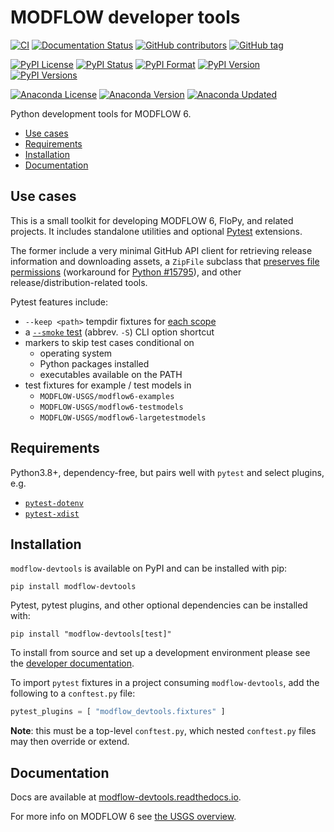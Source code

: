 # MODFLOW developer tools

[![CI](https://github.com/MODFLOW-USGS/modflow-devtools/actions/workflows/ci.yml/badge.svg)](https://github.com/MODFLOW-USGS/modflow-devtools/actions/workflows/ci.yml)
[![Documentation Status](https://readthedocs.org/projects/modflow-devtools/badge/?version=latest)](https://modflow-devtools.readthedocs.io/en/latest/?badge=latest)
[![GitHub contributors](https://img.shields.io/github/contributors/MODFLOW-USGS/modflow-devtools)](https://img.shields.io/github/contributors/MODFLOW-USGS/modflow-devtools)
[![GitHub tag](https://img.shields.io/github/tag/MODFLOW-USGS/modflow-devtools.svg)](https://github.com/MODFLOW-USGS/modflow-devtools/tags/latest)

[![PyPI License](https://img.shields.io/pypi/l/modflow-devtools)](https://pypi.python.org/pypi/modflow-devtools)
[![PyPI Status](https://img.shields.io/pypi/status/modflow-devtools.png)](https://pypi.python.org/pypi/modflow-devtools)
[![PyPI Format](https://img.shields.io/pypi/format/modflow-devtools)](https://pypi.python.org/pypi/modflow-devtools)
[![PyPI Version](https://img.shields.io/pypi/v/modflow-devtools.png)](https://pypi.python.org/pypi/modflow-devtools)
[![PyPI Versions](https://img.shields.io/pypi/pyversions/modflow-devtools.png)](https://pypi.python.org/pypi/modflow-devtools)

[![Anaconda License](https://anaconda.org/conda-forge/modflow-devtools/badges/license.svg)](https://anaconda.org/conda-forge/modflow-devtools/badges/license.svg)
[![Anaconda Version](https://anaconda.org/conda-forge/modflow-devtools/badges/version.svg)](https://anaconda.org/conda-forge/modflow-devtools)
[![Anaconda Updated](https://anaconda.org/conda-forge/modflow-devtools/badges/latest_release_date.svg)](https://anaconda.org/conda-forge/modflow-devtools)

<!-- START doctoc generated TOC please keep comment here to allow auto update -->
<!-- DON'T EDIT THIS SECTION, INSTEAD RE-RUN doctoc TO UPDATE -->

Python development tools for MODFLOW 6.

- [Use cases](#use-cases)
- [Requirements](#requirements)
- [Installation](#installation)
- [Documentation](#documentation)

<!-- END doctoc generated TOC please keep comment here to allow auto update -->

## Use cases

This is a small toolkit for developing MODFLOW 6, FloPy, and related projects. It includes standalone utilities and optional [Pytest](https://github.com/pytest-dev/pytest) extensions.

The former include a very minimal GitHub API client for retrieving release information and downloading assets, a `ZipFile` subclass that [preserves file permissions](https://stackoverflow.com/questions/39296101/python-zipfile-removes-execute-permissions-from-binaries) (workaround for [Python #15795](https://bugs.python.org/issue15795)), and other release/distribution-related tools.

Pytest features include:

- `--keep <path>` tempdir fixtures for [each scope](https://docs.pytest.org/en/stable/how-to/fixtures.html#scope-sharing-fixtures-across-classes-modules-packages-or-session)
- a [`--smoke` test](https://en.wikipedia.org/wiki/Smoke_testing_(software)) (abbrev. `-S`) CLI option shortcut
- markers to skip test cases conditional on
  - operating system
  - Python packages installed
  - executables available on the PATH
- test fixtures for example / test models in
  - `MODFLOW-USGS/modflow6-examples`
  - `MODFLOW-USGS/modflow6-testmodels`
  - `MODFLOW-USGS/modflow6-largetestmodels`

## Requirements

Python3.8+, dependency-free, but pairs well with `pytest` and select plugins, e.g.

- [`pytest-dotenv`](https://github.com/quiqua/pytest-dotenv)
- [`pytest-xdist`](https://github.com/pytest-dev/pytest-xdist)

## Installation

`modflow-devtools` is available on PyPI and can be installed with pip:

```shell
pip install modflow-devtools
```

Pytest, pytest plugins, and other optional dependencies can be installed with:

```shell
pip install "modflow-devtools[test]"
```

To install from source and set up a development environment please see the [developer documentation](DEVELOPER.md).

To import `pytest` fixtures in a project consuming `modflow-devtools`, add the following to a `conftest.py` file:

```python
pytest_plugins = [ "modflow_devtools.fixtures" ]
```

**Note**: this must be a top-level `conftest.py`, which nested `conftest.py` files may then override or extend.

## Documentation

Docs are available at [modflow-devtools.readthedocs.io](https://modflow-devtools.readthedocs.io/en/latest/).

For more info on MODFLOW 6 see [the USGS overview](https://water.usgs.gov/ogw/modflow/).
